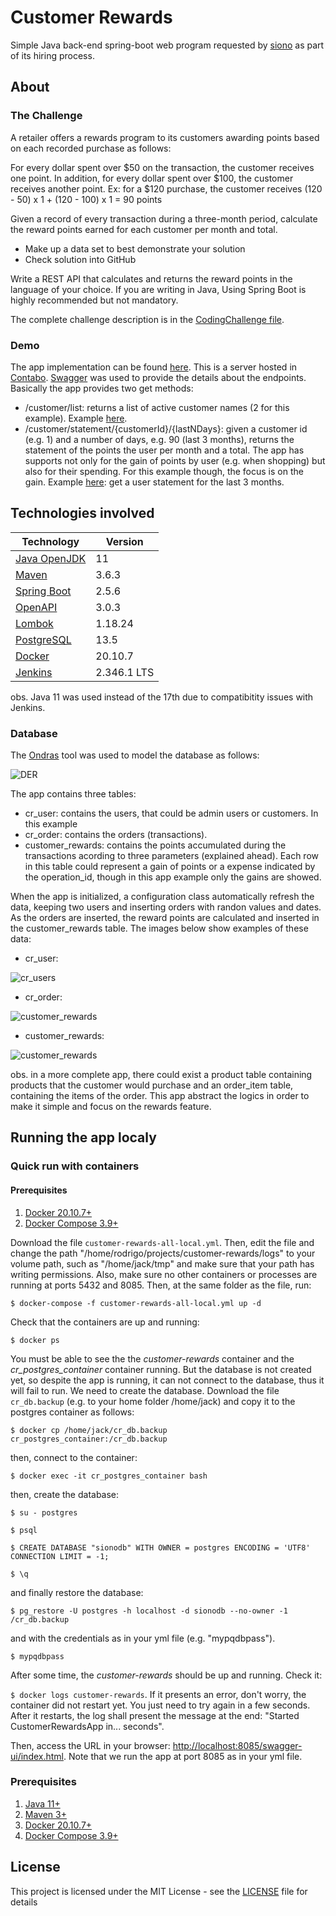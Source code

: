 # Customer Rewards
Simple Java back-end spring-boot web program requested by [siono](https://www.siono.io) as part of its hiring process.  

## About

### The Challenge
A retailer offers a rewards program to its customers awarding points based on each recorded purchase as follows:
 
For every dollar spent over $50 on the transaction, the customer receives one point.
In addition, for every dollar spent over $100, the customer receives another point.
Ex: for a $120 purchase, the customer receives
(120 - 50) x 1 + (120 - 100) x 1 = 90 points
 
Given a record of every transaction during a three-month period, calculate the reward points earned for each customer per month and total. 
- Make up a data set to best demonstrate your solution
- Check solution into GitHub

Write a REST API that calculates and returns the reward points in the language of your choice.
If you are writing in Java, Using Spring Boot is highly recommended but not mandatory.

The complete challenge description is in the [CodingChallenge file](https://github.com/muldon/customer-rewards/blob/master/CodingChallenge.docx). 

### Demo 
The app implementation can be found [here](http://161.97.114.171:8085/swagger-ui/index.html). This is a server hosted in [Contabo](https://contabo.com). [Swagger](https://swagger.io/) was used to provide the details about the endpoints. Basically the app provides two get methods:
- /customer/list: returns a list of active customer names (2 for this example). Example [here](http://161.97.114.171:8085/customer/list).
- /customer/statement/{customerId}/{lastNDays}: given a customer id (e.g. 1) and a number of days, e.g. 90 (last 3 months), returns the statement of the points the user per month and a total. The app has supports not only for the gain of points by user (e.g. when shopping) but also for their spending. For this example though, the focus is on the gain. Example [here](http://161.97.114.171:8085/customer/statement/1/90): get a user statement for the last 3 months.

## Technologies involved
 
| Technology  | Version                                |
| -------------- | ---------------------------------------------------------------------- |
| [Java OpenJDK](https://jdk.java.net/11/) | 11     
| [Maven](https://maven.apache.org)  | 3.6.3 |
| [Spring Boot](https://spring.io/projects/spring-boot)  | 2.5.6 |
| [OpenAPI](https://swagger.io/specification/) | 3.0.3
| [Lombok](https://projectlombok.org/download) | 1.18.24
| [PostgreSQL](https://www.postgresql.org)   | 13.5 |
| [Docker](https://www.docker.com/)   | 20.10.7 |
| [Jenkins](https://www.jenkins.io/)   | 2.346.1 LTS |

obs. Java 11 was used instead of the 17th due to compatibitity issues with Jenkins. 


### Database  

The [Ondras](https://ondras.zarovi.cz/sql/demo/) tool was used to model the database as follows:

![DER](https://github.com/muldon/customer-rewards/blob/master/cr-der.png)

The app contains three tables: 
- cr_user: contains the users, that could be admin users or customers. In this example 
- cr_order: contains the orders (transactions). 
- customer_rewards: contains the points accumulated during the transactions acording to three parameters (explained ahead). Each row in this table could represent a gain of points or a expense indicated by the operation_id, though in this app example only the gains are showed. 

When the app is initialized, a configuration class automatically refresh the data, keeping two users and inserting orders with randon values and dates. As the orders are inserted, the reward points are calculated and inserted in the customer_rewards table. The images below show examples of these data:

- cr_user: 

![cr_users](https://github.com/muldon/customer-rewards/blob/master/cr_user.png)

- cr_order: 

![customer_rewards](https://github.com/muldon/customer-rewards/blob/master/cr_order.png)

- customer_rewards:

![customer_rewards](https://github.com/muldon/customer-rewards/blob/master/customer_rewards.png)

obs. in a more complete app, there could exist a product table containing products that the customer would purchase and an order_item table, containing the items of the order. This app abstract the logics in order to make it simple and focus on the rewards feature. 


## Running the app localy

### Quick run with containers

#### Prerequisites

1. [Docker 20.10.7+](https://www.docker.com/) 
2. [Docker Compose 3.9+](https://www.docker.com/) 

Download the file `customer-rewards-all-local.yml`. Then, edit the file and change the path "/home/rodrigo/projects/customer-rewards/logs" to your volume path, such as "/home/jack/tmp" and make sure that your path has writing permissions. Also, make sure no other containers or processes are running at ports 5432 and 8085. Then, at the same folder as the file, run:

`$ docker-compose -f customer-rewards-all-local.yml up -d`

Check that the containers are up and running: 

`$ docker ps`

You must be able to see the the *customer-rewards* container and the *cr_postgres_container* container running. But the database is not created yet, so despite the app is running, it can not connect to the database, thus it will fail to run. We need to create the database. Download the file `cr_db.backup` (e.g. to your home folder /home/jack) and copy it to the postgres container as follows: 

`$ docker cp /home/jack/cr_db.backup cr_postgres_container:/cr_db.backup`

then, connect to the container:

`$ docker exec -it cr_postgres_container bash` 

then, create the database: 

`$ su - postgres`

`$ psql`

`$ CREATE DATABASE "sionodb" WITH OWNER = postgres ENCODING = 'UTF8' CONNECTION LIMIT = -1;`

`$ \q`

and finally restore the database:

`$ pg_restore -U postgres -h localhost -d sionodb --no-owner -1 /cr_db.backup`

and with the credentials as in your yml file (e.g. "mypqdbpass"). 

`$ mypqdbpass`

After some time, the *customer-rewards* should be up and running. Check it: 

`$ docker logs customer-rewards`. If it presents an error, don't worry, the container did not restart yet. You just need to try again in a few seconds. After it restarts, the log shall present the message at the end: "Started CustomerRewardsApp in... seconds". 

Then, access the URL in your browser: [http://localhost:8085/swagger-ui/index.html](http://localhost:8085/swagger-ui/index.html). Note that we run the app at port 8085 as in your yml file.  

### Prerequisites

1. [Java 11+](https://jdk.java.net/11/) 
2. [Maven 3+](https://maven.apache.org)
3. [Docker 20.10.7+](https://www.docker.com/) 
4. [Docker Compose 3.9+](https://www.docker.com/) 
 
  


## License

This project is licensed under the MIT License - see the [LICENSE](LICENSE.txt) file for details


[Java 1.8]: http://www.oracle.com/technetwork/java/javase/downloads/jre8-downloads-2133155.html
[Postgres 9.4]: https://www.postgresql.org/download/
[PgAdmin]: https://www.pgadmin.org/download/




